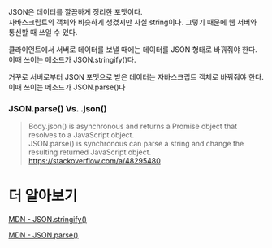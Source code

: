 JSON은 데이터를 깔끔하게 정리한 포맷이다.  
자바스크립트의 객체와 비슷하게 생겼지만 사실 string이다. 그렇기 때문에 웹 서버와 통신할 때 쓰일 수 있다.

클라이언트에서 서버로 데이터를 보낼 때에는 데이터를 JSON 형태로 바꿔줘야 한다. 이때 쓰이는 메소드가 JSON.stringify()다.

거꾸로 서버로부터 JSON 포맷으로 받은 데이터는 자바스크립트 객체로 바꿔줘야 한다. 이때 쓰이는 메소드가 JSON.parse()다

### JSON.parse() Vs. .json()

> Body.json() is asynchronous and returns a Promise object that resolves to a JavaScript object.  
> JSON.parse() is synchronous can parse a string and change the resulting returned JavaScript object.  
> https://stackoverflow.com/a/48295480

# 더 알아보기

[MDN - JSON.stringify()](https://developer.mozilla.org/en-US/docs/Web/JavaScript/Reference/Global_Objects/JSON/stringify)

[MDN - JSON.parse()](https://developer.mozilla.org/en-US/docs/Web/JavaScript/Reference/Global_Objects/JSON/parse)
